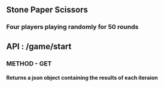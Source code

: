 ## Stone Paper Scissors

### Four players playing randomly for 50 rounds

## API : /game/start
  ### METHOD - GET
  #### Returns a json object containing the results of each iteraion